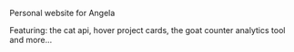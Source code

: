 Personal website for Angela

Featuring: the cat api, hover project cards, the goat counter analytics tool and more...
